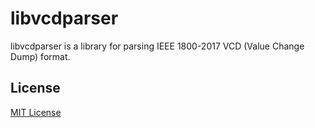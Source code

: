 # libvcdparser

libvcdparser is a library for parsing IEEE 1800-2017 VCD (Value Change Dump) format.

## License
[MIT License](LICENSE)

